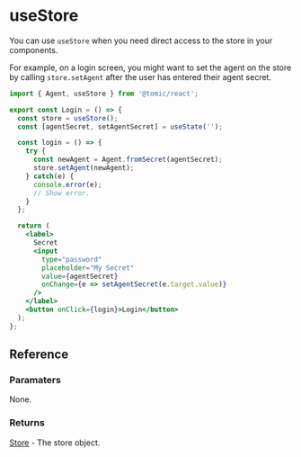 # useStore

You can use `useStore` when you need direct access to the store in your components.

For example, on a login screen, you might want to set the agent on the store by calling `store.setAgent` after the user has entered their agent secret.

```jsx
import { Agent, useStore } from '@tomic/react';

export const Login = () => {
  const store = useStore();
  const [agentSecret, setAgentSecret] = useState('');

  const login = () => {
    try {
      const newAgent = Agent.fromSecret(agentSecret);
      store.setAgent(newAgent);
    } catch(e) {
      console.error(e);
      // Show error.
    }
  };

  return (
    <label>
      Secret
      <input
        type="password"
        placeholder="My Secret"
        value={agentSecret}
        onChange={e => setAgentSecret(e.target.value)}
      />
    </label>
    <button onClick={login}>Login</button>
  );
};
```

## Reference

### Paramaters

None.

### Returns

[Store](../js-lib/store.md) - The store object.
